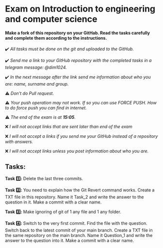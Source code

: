 # Exam on Introduction to engineering and computer science

#### Make a fork of this repository on your GitHab. Read the tasks carefully and complete them according to the instructions.



✔️ *All tasks must be done on the git and uploaded to the GitHub.* 

✔️ *Send me a link to your GitHub repository with the completed tasks in a telegram message: @dim1024.*

✔️ *In the next message after the link send me information about who you are: name, surname and group.*

⚠️   *Don't do Pull request.* 

⚠️   *Your push operation may not work. If so you can use FORCE PUSH. How to do force push you can find in internet.* 

⚠️ *The end of the exam is at **15:05**.* 

❌ *I will not accept links that are sent later than end of the exam*  

❌  *I will not accept a links if you send me your GitHub instead of a repository with answers.*

❌ *I will not accept links unless you post information about who you are.*
## 

 ## Tasks:

**Task 1️⃣:** Delete the last three commits.

**Task 2️⃣:** You need to explain how the Git Revert command works. Create a TXT file in this repository. Name it Task_2 and write the answer to the question in it. Make a commit with a clear name.

**Task 3️⃣:** Make ignoring of git of 1 any file and 1 any folder.

**Task 4️⃣:** Switch to the very first commit. Find the file with the question. Switch back to the latest commit of your main branch. Create a TXT file in the same repository on the main branch. Name it Question_1 and write the answer to the question into it. Make a commit with a clear name.